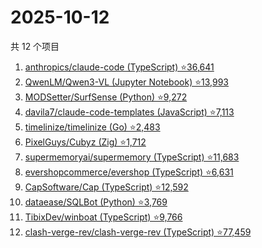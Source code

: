 # 2025-10-12

共 12 个项目

<!-- BEGIN GITHUB -->
<!-- 最后更新时间 2025-10-12 16:10:55 +0800 -->
1. [anthropics/claude-code (TypeScript) ⭐36,641](https://github.com/anthropics/claude-code)
1. [QwenLM/Qwen3-VL (Jupyter Notebook) ⭐13,993](https://github.com/QwenLM/Qwen3-VL)
1. [MODSetter/SurfSense (Python) ⭐9,272](https://github.com/MODSetter/SurfSense)
1. [davila7/claude-code-templates (JavaScript) ⭐7,113](https://github.com/davila7/claude-code-templates)
1. [timelinize/timelinize (Go) ⭐2,483](https://github.com/timelinize/timelinize)
1. [PixelGuys/Cubyz (Zig) ⭐1,712](https://github.com/PixelGuys/Cubyz)
1. [supermemoryai/supermemory (TypeScript) ⭐11,683](https://github.com/supermemoryai/supermemory)
1. [evershopcommerce/evershop (TypeScript) ⭐6,631](https://github.com/evershopcommerce/evershop)
1. [CapSoftware/Cap (TypeScript) ⭐12,592](https://github.com/CapSoftware/Cap)
1. [dataease/SQLBot (Python) ⭐3,769](https://github.com/dataease/SQLBot)
1. [TibixDev/winboat (TypeScript) ⭐9,766](https://github.com/TibixDev/winboat)
1. [clash-verge-rev/clash-verge-rev (TypeScript) ⭐77,459](https://github.com/clash-verge-rev/clash-verge-rev)
<!-- END GITHUB -->
